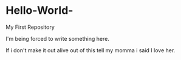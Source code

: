 # Hello-World-
My First Repository

I'm being forced to write something here.

If i don't make it out alive out of this tell my momma i said I love her.
